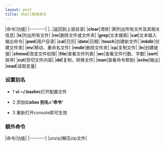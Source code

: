 ```yaml
---
layout: post
title: Shell常用命令
---
```


|命令|功能|
|--------|
|**..**|返回到上层目录|
|**clear**|清除|
|**ll**|列出所有文件及其相关信息|
|**ls**|列出所有文件|
|**rm**|删除文件或文件夹|
|**grep**|文本搜索|
|**cat**|文本输入输出命令|
|**pwd**|用户目录|
|**cal**|日历|
|**date**|日期|
|**touch**|创建新文件|
|**mkdir**|创建文件夹|
|**mv**|移动、重命名文件|
|**rmdir**|删除文件夹|
|**cp**|复制文件|
|**ln**|创建链接|
|**chmod**|改变文件权限|
|**file**|查看文件列表|
|**wc**|查看文件行数、字数|
|**sort**|排序|
|**cut**|剪切文件内容|
|**dd**|复制，转换文件|
|**man**|查看命令帮助|
|**echo**|输出|
|**read**|读取变量|

### 设置别名

- 1 **vi ~/.bashrc**打开配置文件

- 2 添加如**alias 别名='命令'**

- 3 重新打开console即可生效

### 额外命令

|命令|功能|
|--------|
|unzip|解压zip文件|
